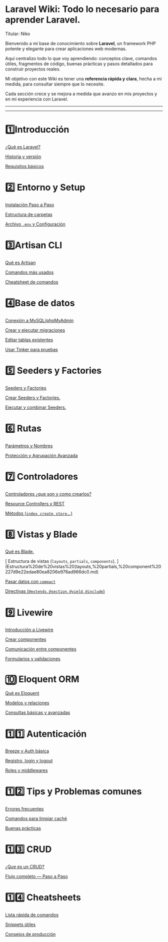 # Laravel Wiki: Todo lo necesario para aprender Laravel.

Titular: Niko

Bienvenido a mi base de conocimiento sobre **Laravel**, un framework PHP potente y elegante para crear aplicaciones web modernas.

Aquí centralizo todo lo que voy aprendiendo: conceptos clave, comandos útiles, fragmentos de código, buenas prácticas y pasos detallados para construir proyectos reales.

Mi objetivo con este Wiki es tener una **referencia rápida y clara**, hecha a mi medida, para consultar siempre que lo necesite.

Cada sección crece y se mejora a medida que avanzo en mis proyectos y en mi experiencia con Laravel.

---

---

# **1️⃣Introducción**

[ ¿Qué es Laravel?](%C2%BFQue%CC%81%20es%20Laravel%20227d9e22edae8123824cd8db0767def4.md)

[ Historia y versión](Historia%20y%20versio%CC%81n%20227d9e22edae818c821fc139cd95fe68.md)

[ Requisitos básicos](Requisitos%20ba%CC%81sicos%20227d9e22edae81aabed0f132561d7a70.md)

# **2️⃣** Entorno y Setup

[Instalación Paso a Paso](Instalacio%CC%81n%20Paso%20a%20Paso%20227d9e22edae8115b4aec54d81524445.md)

[Estructura de carpetas](Estructura%20de%20carpetas%20227d9e22edae80459e37f7b3c0825e35.md)

[Archivo `.env` y Configuración](Archivo%20env%20y%20Configuracio%CC%81n%20227d9e22edae80d98531e145b1c42401.md)

# 3️⃣Artisan CLI

[ Qué es Artisan](Que%CC%81%20es%20Artisan%20227d9e22edae81219f3dc6e09e5085c6.md)

[Comandos más usados](Comandos%20ma%CC%81s%20usados%20227d9e22edae81acbbaef33300994566.md)

[Cheatsheet de comandos](Cheatsheet%20de%20comandos%20227d9e22edae813b95a1d7a2efdd8fb4.md)

# **4️⃣Base de datos**

[Conexión a MySQL/phpMyAdmin](Conexio%CC%81n%20a%20MySQL%20phpMyAdmin%20227d9e22edae802b80c5e4dc75d13262.md)

[Crear y ejecutar migraciones](Crear%20y%20ejecutar%20migraciones%20227d9e22edae80129ef5e9f11d2e8757.md)

[Editar tablas existentes](Editar%20tablas%20existentes%20227d9e22edae803eab7acad672744a14.md)

[Usar Tinker para pruebas](Usar%20Tinker%20para%20pruebas%20227d9e22edae8068a232f4b8b6e3549d.md)

# 5️⃣ Seeders y Factories

[Seeders y Factories](Seeders%20y%20Factories%20227d9e22edae805ab56cff080eb9fcdb.md)

[Crear Seeders y Factories.](Crear%20Seeders%20y%20Factories%20227d9e22edae8039af0dcedddb731d6e.md)

[Ejecutar y combinar Seeders.](Ejecutar%20y%20combinar%20Seeders%20227d9e22edae80c3b69ad275fa7e9afc.md)

# **6️⃣ Rutas**

[](Sin%20ti%CC%81tulo%20227d9e22edae80e8bd23c9c0d9a52c4e.md)

[Parámetros y Nombres](Para%CC%81metros%20y%20Nombres%20227d9e22edae80849690c196afe2811e.md)

[Protección y Agrupación Avanzada](Proteccio%CC%81n%20y%20Agrupacio%CC%81n%20Avanzada%20227d9e22edae8089afb1eb3b50b799cc.md)

# 7️⃣ Controladores

[Controladores ¿que son y como crearlos?](Controladores%20%C2%BFque%20son%20y%20como%20crearlos%20227d9e22edae80ce9fb4ee4361e22b29.md)

[Resource Controllers y REST](Resource%20Controllers%20y%20REST%20227d9e22edae80c7ad29f3dab0d50c70.md)

[
Métodos (`index`, `create`, `store`…)
](Me%CC%81todos%20(index,%20create,%20store%E2%80%A6)%20227d9e22edae80a089bcd5c70e15c527.md)

# 8️⃣ Vistas y Blade

[Qué es Blade.](Que%CC%81%20es%20Blade%20227d9e22edae804b84b4fb7c24b4bf28.md)

[
Estructura de vistas (`layouts`, `partials`, `components`).
](Estructura%20de%20vistas%20(layouts,%20partials,%20component%20227d9e22edae80ea8206e976ad966dc0.md)

[
Pasar datos con `compact`](Pasar%20datos%20con%20compact%20227d9e22edae80c697dafb25b1057ef2.md)

[Directivas (`@extends`, `@section`, `@yield`, `@include`)
](Directivas%20(@extends,%20@section,%20@yield,%20@include)%20228d9e22edae802ca39eee03d9a3f774.md)

# **9️⃣ Livewire**

[Introducción a Livewire](Introduccio%CC%81n%20a%20Livewire%20227d9e22edae806d83c2cc40717ddf03.md)

[Crear componentes](Crear%20componentes%20227d9e22edae80f1b461e2e1ec4cfef1.md)

[Comunicación entre componentes](Comunicacio%CC%81n%20entre%20componentes%20227d9e22edae80418228c49ff3cd2e77.md)

[Formularios y validaciones](Formularios%20y%20validaciones%20227d9e22edae80f3aaafd18af4bf28a5.md)

# **🔟 Eloquent ORM**

[Qué es Eloquent](Que%CC%81%20es%20Eloquent%20227d9e22edae806e8d1cf1267ac7b338.md)

[Modelos y relaciones](Modelos%20y%20relaciones%20227d9e22edae806687d4f254497f7294.md)

[Consultas básicas y avanzadas](Consultas%20ba%CC%81sicas%20y%20avanzadas%20227d9e22edae8088bb66d7ec15a330d9.md)

# 1️⃣1️⃣ Autenticación

[ Breeze y Auth básica](Breeze%20y%20Auth%20ba%CC%81sica%20227d9e22edae80268b5bcf4f2ec53cf2.md)

[Registro, login y logout](Registro,%20login%20y%20logout%20227d9e22edae80c08b96e3f23d2a81ac.md)

[Roles y middlewares](Roles%20y%20middlewares%20227d9e22edae80209606ead291015128.md)

# **1️⃣2️⃣ Tips y Problemas comunes**

[Errores frecuentes](Errores%20frecuentes%20227d9e22edae80dc9813c48c37ff1e9f.md)

[Comandos para limpiar caché](Comandos%20para%20limpiar%20cache%CC%81%20227d9e22edae80aba16cdbe1f166b28f.md)

[Buenas prácticas](Buenas%20pra%CC%81cticas%20227d9e22edae8009aa22f834cc384555.md)

# **1️⃣3️⃣ CRUD**

[¿Que es un CRUD?](%C2%BFQue%20es%20un%20CRUD%2022dd9e22edae80fc9ed0fae904caa39e.md)

[Flujo completo — Paso a Paso](Flujo%20completo%20%E2%80%94%20Paso%20a%20Paso%2022dd9e22edae8076be83d337037178e3.md)

# **1️⃣4️⃣ Cheatsheets**

[Lista rápida de comandos](Lista%20ra%CC%81pida%20de%20comandos%20227d9e22edae801aad3de099af77bb7e.md)

[Snippets útiles](Snippets%20u%CC%81tiles%20227d9e22edae80c3aa98c29d15673880.md)

[Consejos de producción](Consejos%20de%20produccio%CC%81n%20227d9e22edae805faa86fe348477ffa5.md)